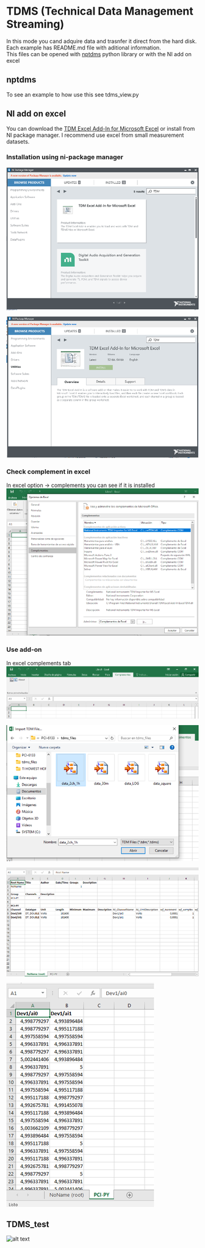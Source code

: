 # TDMS (Technical Data Management Streaming)

In this mode you cand adquire data and trasnfer it direct from the hard disk.  
Each example has README.md file with aditional information.  
This files can be opened with [nptdms](https://nptdms.readthedocs.io/en/stable/) python library or with the NI add on excel

## nptdms

To see an example to how use this see tdms_view.py

## NI add on excel

You can download the [TDM Excel Add-In for Microsoft Excel](https://www.ni.com/es/support/downloads/tools-network/download.tdm-excel-add-in-for-microsoft-excel.html#378046) or install from NI package manager. I recommend use excel from small measurement datasets.

### Installation using ni-package manager
![alt text](https://github.com/juliancabaleiro/nidaqmx-python-examples/blob/main/doc/images/1-NI%20package%20manager%20-TDM%20excel%20add%20on.png)

![alt text](https://github.com/juliancabaleiro/nidaqmx-python-examples/blob/main/doc/images/2-NI%20package%20manager%20-TDM%20excel%20add%20on-install.png)

### Check complement in excel
In excel option -> complements you can see if it is installed
![alt text](https://github.com/juliancabaleiro/nidaqmx-python-examples/blob/main/doc/images/3-excel%20add%20complement.png)
### Use add-on
In excel complements tab
![alt text](https://github.com/juliancabaleiro/nidaqmx-python-examples/blob/main/doc/images/4-excel%20-buscnado%20el%20complemento.png)

![alt text](https://github.com/juliancabaleiro/nidaqmx-python-examples/blob/main/doc/images/5-importando%20archivo%20en%20excel.png)

![alt text](https://github.com/juliancabaleiro/nidaqmx-python-examples/blob/main/doc/images/6-archivo%20abierto%20en%20excel.png)

![alt text](https://github.com/juliancabaleiro/nidaqmx-python-examples/blob/main/doc/images/7-archivo%20abierto%20en%20excel-2.png)


## TDMS_test


![alt text](https://github.com/juliancabaleiro/nidaqmx-python-examples/blob/main/doc/images/tdms_test_pci.png)

